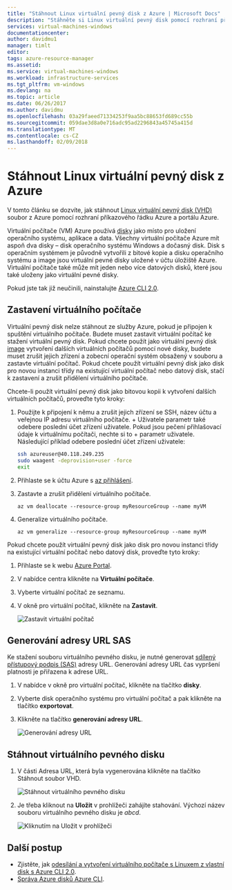 ```yaml
---
title: "Stáhnout Linux virtuální pevný disk z Azure | Microsoft Docs"
description: "Stáhněte si Linux virtuální pevný disk pomocí rozhraní příkazového řádku Azure a webu Azure portal."
services: virtual-machines-windows
documentationcenter: 
author: davidmu1
manager: timlt
editor: 
tags: azure-resource-manager
ms.assetid: 
ms.service: virtual-machines-windows
ms.workload: infrastructure-services
ms.tgt_pltfrm: vm-windows
ms.devlang: na
ms.topic: article
ms.date: 06/26/2017
ms.author: davidmu
ms.openlocfilehash: 03a29faeed71334253f9aa5bc88653fd689cc55b
ms.sourcegitcommit: 059dae3d8a0e716adc95ad2296843a45745a415d
ms.translationtype: MT
ms.contentlocale: cs-CZ
ms.lasthandoff: 02/09/2018
---
```

# <a name="download-a-linux-vhd-from-azure"></a>Stáhnout Linux virtuální pevný disk z Azure

V tomto článku se dozvíte, jak stáhnout [Linux virtuální pevný disk (VHD)](about-disks-and-vhds.md?toc=%2fazure%2fvirtual-machines%2flinux%2ftoc.json) soubor z Azure pomocí rozhraní příkazového řádku Azure a portálu Azure. 

Virtuální počítače (VM) Azure používá [disky](../windows/managed-disks-overview.md?toc=%2fazure%2fvirtual-machines%2flinux%2ftoc.json) jako místo pro uložení operačního systému, aplikace a data. Všechny virtuální počítače Azure mít aspoň dva disky – disk operačního systému Windows a dočasný disk. Disk s operačním systémem je původně vytvořili z bitové kopie a disku operačního systému a image jsou virtuální pevné disky uložené v účtu úložiště Azure. Virtuální počítače také může mít jeden nebo více datových disků, které jsou také uloženy jako virtuální pevné disky.

Pokud jste tak již neučinili, nainstalujte [Azure CLI 2.0](https://docs.microsoft.com/cli/azure/install-az-cli2).

## <a name="stop-the-vm"></a>Zastavení virtuálního počítače

Virtuální pevný disk nelze stáhnout ze služby Azure, pokud je připojen k spuštění virtuálního počítače. Budete muset zastavit virtuální počítač ke stažení virtuální pevný disk. Pokud chcete použít jako virtuální pevný disk [image](tutorial-custom-images.md) vytvoření dalších virtuálních počítačů pomocí nové disky, budete muset zrušit jejich zřízení a zobecní operační systém obsažený v souboru a zastavte virtuální počítač. Pokud chcete použít virtuální pevný disk jako disk pro novou instanci třídy na existující virtuální počítač nebo datový disk, stačí k zastavení a zrušit přidělení virtuálního počítače.

Chcete-li použít virtuální pevný disk jako bitovou kopii k vytvoření dalších virtuálních počítačů, proveďte tyto kroky:

1. Použijte k připojení k němu a zrušit jejich zřízení se SSH, název účtu a veřejnou IP adresu virtuálního počítače. + Uživatele parametr také odebere poslední účet zřízení uživatele. Pokud jsou pečení přihlašovací údaje k virtuálnímu počítači, nechte si to + parametr uživatele. Následující příklad odebere poslední účet zřízení uživatele:

    ```bash
    ssh azureuser@40.118.249.235
    sudo waagent -deprovision+user -force
    exit 
    ```

2. Přihlaste se k účtu Azure s [az přihlášení](https://docs.microsoft.com/cli/azure/#az_login).
3. Zastavte a zrušit přidělení virtuálního počítače.

    ```azurecli
    az vm deallocate --resource-group myResourceGroup --name myVM
    ```

4. Generalize virtuálního počítače. 

    ```azurecli
    az vm generalize --resource-group myResourceGroup --name myVM
    ``` 

Pokud chcete použít virtuální pevný disk jako disk pro novou instanci třídy na existující virtuální počítač nebo datový disk, proveďte tyto kroky:

1.  Přihlaste se k webu [Azure Portal](https://portal.azure.com/).
2.  V nabídce centra klikněte na **Virtuální počítače**.
3.  Vyberte virtuální počítač ze seznamu.
4.  V okně pro virtuální počítač, klikněte na **Zastavit**.

    ![Zastavit virtuální počítač](./media/download-vhd/export-stop.png)

## <a name="generate-sas-url"></a>Generování adresy URL SAS

Ke stažení souboru virtuálního pevného disku, je nutné generovat [sdílený přístupový podpis (SAS)](../../storage/common/storage-dotnet-shared-access-signature-part-1.md?toc=%2fazure%2fvirtual-machines%2fwindows%2ftoc.json) adresy URL. Generování adresy URL čas vypršení platnosti je přiřazena k adrese URL.

1.  V nabídce v okně pro virtuální počítač, klikněte na tlačítko **disky**.
2.  Vyberte disk operačního systému pro virtuální počítač a pak klikněte na tlačítko **exportovat**.
3.  Klikněte na tlačítko **generování adresy URL**.

    ![Generování adresy URL](./media/download-vhd/export-generate.png)

## <a name="download-vhd"></a>Stáhnout virtuálního pevného disku

1.  V části Adresa URL, která byla vygenerována klikněte na tlačítko Stáhnout soubor VHD.

    ![Stáhnout virtuálního pevného disku](./media/download-vhd/export-download.png)

2.  Je třeba kliknout na **Uložit** v prohlížeči zahájíte stahování. Výchozí název souboru virtuálního pevného disku je *abcd*.

    ![Kliknutím na Uložit v prohlížeči](./media/download-vhd/export-save.png)

## <a name="next-steps"></a>Další postup

- Zjistěte, jak [odesílání a vytvoření virtuálního počítače s Linuxem z vlastní disk s Azure CLI 2.0](upload-vhd.md?toc=%2fazure%2fvirtual-machines%2flinux%2ftoc.json). 
- [Správa Azure disků Azure CLI](tutorial-manage-disks.md?toc=%2fazure%2fvirtual-machines%2flinux%2ftoc.json).

